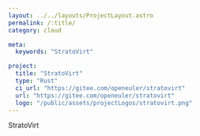 ```yaml
---
layout: ../../layouts/ProjectLayout.astro
permalink: /:title/
category: cloud

meta:
  keywords: "StratoVirt"

project:
  title: "StratoVirt"
  type: "Rust"
  ci_url: "https://gitee.com/openeuler/stratovirt"
  url: "https://gitee.com/openeuler/stratovirt"
  logo: "/public/assets/projectLogos/stratovirt.png"
---
```


<p>StratoVirt</p>
